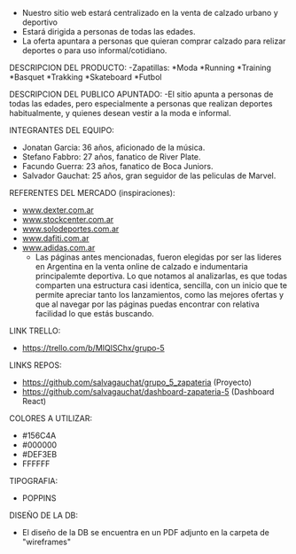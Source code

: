 - Nuestro sitio web estará centralizado en la venta de calzado urbano y deportivo
- Estará dirigida a personas de todas las edades.
- La oferta apuntara a personas que quieran comprar calzado para relizar deportes o para uso informal/cotidiano.

DESCRIPCION DEL PRODUCTO:
    -Zapatillas:
        *Moda
        *Running
        *Training
        *Basquet
        *Trakking
        *Skateboard
        *Futbol

DESCRIPCION DEL PUBLICO APUNTADO:
    -El sitio apunta a personas de todas las edades, pero especialmente a personas que realizan deportes habitualmente, y quienes desean vestir a la moda e informal.


INTEGRANTES DEL EQUIPO:
- Jonatan Garcia: 36 años, aficionado de la música. 
- Stefano Fabbro: 27 años, fanatico de River Plate.
- Facundo Guerra: 23 años, fanatico de Boca Juniors.
- Salvador Gauchat: 25 años, gran seguidor de las peliculas de Marvel.

REFERENTES DEL MERCADO (inspiraciones):
- www.dexter.com.ar
- www.stockcenter.com.ar
- www.solodeportes.com.ar
- www.dafiti.com.ar
- www.adidas.com.ar
    * Las páginas antes mencionadas, fueron elegidas por ser las lideres en Argentina en la venta online de calzado e indumentaria principalemte deportiva. 
    Lo que notamos al analizarlas, es que todas comparten una estructura casi identica, sencilla, con un inicio que te permite apreciar tanto los lanzamientos, como las mejores ofertas y que al navegar por las páginas puedas encontrar con relativa facilidad lo que estás buscando.

LINK TRELLO:
- https://trello.com/b/MIQlSChx/grupo-5

LINKS REPOS:
- https://github.com/salvagauchat/grupo_5_zapateria (Proyecto)
- https://github.com/salvagauchat/dashboard-zapateria-5 (Dashboard React) 

COLORES A UTILIZAR:
- #156C4A
- #000000
- #DEF3EB
- FFFFFF

TIPOGRAFIA: 
 - POPPINS

DISEÑO DE LA DB:
 - El diseño de la DB se encuentra en un PDF adjunto en la carpeta de "wireframes"
